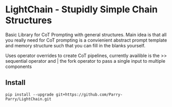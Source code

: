 # LightChain - Stupidly Simple Chain Structures

Basic Library for CoT Prompting with general structures. Main idea is that all you really need for CoT prompting is a convienient abstract prompt template and memory structure such that you can fill in the blanks yourself.

Uses operator overrides to create CoT pipelines, currently availible is the >> sequential operator and | the fork operator to pass a single input to multiple components

## Install
```
pip install --upgrade git+https://github.com/Parry-Parry/LightChain.git
```
